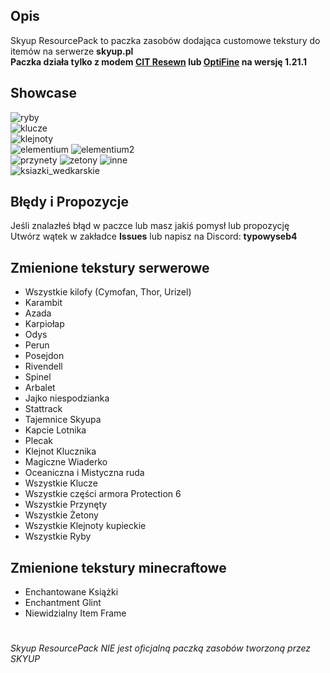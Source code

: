 ## Opis
Skyup ResourcePack to paczka zasobów dodająca customowe tekstury do itemów na serwerze **skyup.pl** <br>
**Paczka działa tylko z modem [CIT Resewn](https://modrinth.com/mod/cit-resewn) lub [OptiFine](optifine.net) na wersję 1.21.1**
## Showcase
![ryby](https://github.com/TYPOWYSEB4/Skyup-ResourcePack/blob/main/ryby.png?raw=true) <br>
![klucze](https://github.com/TYPOWYSEB4/Skyup-ResourcePack/blob/main/klucze.png?raw=true) <br>
![klejnoty](https://github.com/TYPOWYSEB4/Skyup-ResourcePack/blob/main/klejnoty.png?raw=true) <br>
![elementium](https://github.com/TYPOWYSEB4/Skyup-ResourcePack/blob/main/elementium.png?raw=true)
![elementium2](https://github.com/TYPOWYSEB4/Skyup-ResourcePack/blob/main/elementium2.png?raw=true) <br>
![przynety](https://github.com/TYPOWYSEB4/Skyup-ResourcePack/blob/main/przynety.png?raw=true)
![zetony](https://github.com/TYPOWYSEB4/Skyup-ResourcePack/blob/main/zetony.png?raw=true)
![inne](https://github.com/TYPOWYSEB4/Skyup-ResourcePack/blob/main/inne.png?raw=true) <br>
![ksiazki_wedkarskie](https://github.com/TYPOWYSEB4/Skyup-ResourcePack/blob/main/wedkarskie_ksiazki.png?raw=true)
## Błędy i Propozycje
Jeśli znalazłeś błąd w paczce lub masz jakiś pomysł lub propozycję <br>
Utwórz wątek w zakładce <b>Issues</b> lub napisz na Discord: <b>typowyseb4</b>
## Zmienione tekstury serwerowe
- Wszystkie kilofy (Cymofan, Thor, Urizel)
- Karambit
- Azada
- Karpiołap
- Odys
- Perun
- Posejdon
- Rivendell
- Spinel
- Arbalet
- Jajko niespodzianka
- Stattrack
- Tajemnice Skyupa
- Kapcie Lotnika
- Plecak
- Klejnot Klucznika
- Magiczne Wiaderko
- Oceaniczna i Mistyczna ruda
- Wszystkie Klucze
- Wszystkie części armora Protection 6
- Wszystkie Przynęty
- Wszystkie Żetony
- Wszystkie Klejnoty kupieckie
- Wszystkie Ryby
## Zmienione tekstury minecraftowe
- Enchantowane Książki
- Enchantment Glint
- Niewidzialny Item Frame
#
*Skyup ResourcePack NIE jest oficjalną paczką zasobów tworzoną przez SKYUP*
